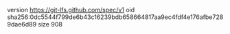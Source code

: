 version https://git-lfs.github.com/spec/v1
oid sha256:0dc5544f799de6b43c16239bdb658664817aa9ec4fdf4e176afbe7289dae6d89
size 908
